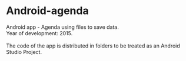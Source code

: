 # Android-agenda
Android app - Agenda using files to save data.<br/>
Year of development: 2015.<br/>
<br/>
The code of the app is distributed in folders to be treated as an Android Studio Project.
